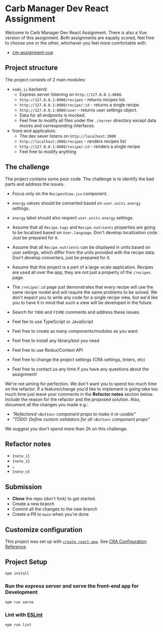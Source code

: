 # Carb Manager Dev React Assignment

Welcome to Carb Manager Dev React Assignment.
There is also a Vue version of this assignment.  Both assignments are equally scored, feel free to choose one or the other, whichever you feel more comfortable with.
- [cm-assignment-vue](https://github.com/carb-manager/cm-assignment-vue)

## Project structure

The project consists of 2 main modules:
- `node.js` backend:
    - Express server listening on `http://127.0.0.1:8080`.
    - `http://127.0.0.1:8080/recipes` - returns recipes list.
    - `http://127.0.0.1:8080/recipe/:id` - returns a single recipe.
    - `http://127.0.0.1:8080/user` - returns user settings object.
    - Data for all endpoints is mocked.
    - Feel free to modify all files under the `./server` directory except data mocks and corresponding interfaces.
- front-end application:
    - The dev sever listens on `http://localhost:3000`
    - `http://localhost:3000/recipes` - renders recipes list
    - `http://127.0.0.1:8080/recipe/:id` - renders a single recipe
    - Feel free to modify anything

## The challenge

The project contains some poor code. The challenge is to identify the bad parts and address the issues.

- Focus only on the `RecipesView.jsx` component.
- `energy` values should be converted based on `user.units.energy` settings.
- `energy` label should also respect `user.units.energy` settings.
- Assume that all `Recipe.tags` and `Recipe.nutrients` properties are going to be localized based on `User.language`. Don't develop localization code. Just be prepared for it.
- Assume that all `Recipe.nutrients` can be displayed in units based on user settings, which differ from the units provided with the recipe data. Don't develop converters, just be prepared for it.
- Assume that this project is a part of a large-scale application. Recipes are used all over the app, they are not just a property of the `/recipes` page.

- The `/recipe/:id` page just demonstrates that every recipe will use the same recipe model and will require the same problems to be solved.
  We don't expect you to write any code for a single recipe view, but we'd like you to have it in mind that such a view will be developed in the future.
- Search for `TODO` and `FIXME` comments and address these issues.
- Feel fee to use TypeScript or JavaScript
- Feel free to create as many components/modules as you want
- Feel free to install any library/tool you need
- Feel free to use Redux/Context API
- Feel free to change the project settings (CRA settings, linters, etc)
- Feel free to contact us any time if you have any questions about the assignment!

We're not aiming for perfection. We don't want you to spend too much time on the refactor.
If a feature/change you'd like to implement is going take too much time just leave your comments in the **Refactor notes** section below.
Include the reason for the refactor and the proposed solution. Also, document all the changes you made e.g.:

- *"Refactored `<Button>` component props to make it re-usable"*
- *"TODO: Define custom validators for all `<Button>` component props"*

We suggest you don't spend more than 2h on this challenge.

## Refactor notes

- `{note_1}`
- `{note_2}`
- `…`
- `{note_n}`

## Submission

- **Clone** the repo (don't fork) to get started.
- Create a new branch
- Commit all the changes to the new branch
- Create a PR to `main` when you're done

## Customize configuration

This project was set up with [`create-react-app`](https://create-react-app.dev/).
See [CRA Configuration Reference](https://create-react-app.dev/docs/getting-started/).

## Project Setup

```sh
npm install
```

### Run the express server and serve the front-end app for Development

```sh
npm run serve
```

### Lint with [ESLint](https://eslint.org/)

```sh
npm run lint
```
